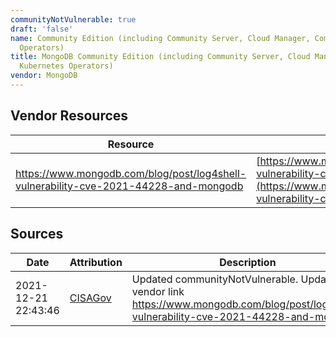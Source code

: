 ```yaml
---
communityNotVulnerable: true
draft: 'false'
name: Community Edition (including Community Server, Cloud Manager, Community Kubernetes
  Operators)
title: MongoDB Community Edition (including Community Server, Cloud Manager, Community
  Kubernetes Operators)
vendor: MongoDB
---
```


## Vendor Resources
| Resource | Link |
| --- | --- |
| https://www.mongodb.com/blog/post/log4shell-vulnerability-cve-2021-44228-and-mongodb | [https://www.mongodb.com/blog/post/log4shell-vulnerability-cve-2021-44228-and-mongodb](https://www.mongodb.com/blog/post/log4shell-vulnerability-cve-2021-44228-and-mongodb) |



## Sources
| Date | Attribution | Description |
| --- | --- | --- |
| 2021-12-21 22:43:46 | [CISAGov](https://raw.githubusercontent.com/cisagov/log4j-affected-db/develop/README.md) | Updated communityNotVulnerable. Updated vendor link https://www.mongodb.com/blog/post/log4shell-vulnerability-cve-2021-44228-and-mongodb.  |
